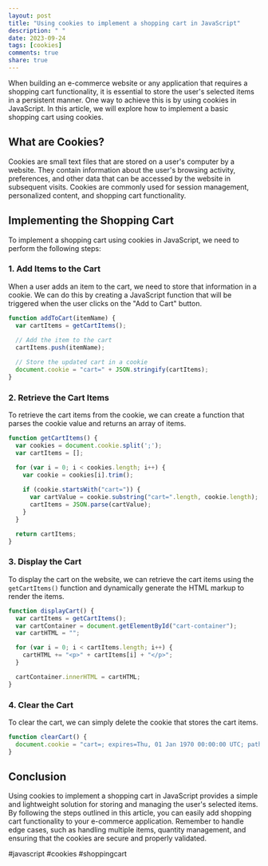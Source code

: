```yaml
---
layout: post
title: "Using cookies to implement a shopping cart in JavaScript"
description: " "
date: 2023-09-24
tags: [cookies]
comments: true
share: true
---
```


When building an e-commerce website or any application that requires a shopping cart functionality, it is essential to store the user's selected items in a persistent manner. One way to achieve this is by using cookies in JavaScript. In this article, we will explore how to implement a basic shopping cart using cookies.

## What are Cookies?

Cookies are small text files that are stored on a user's computer by a website. They contain information about the user's browsing activity, preferences, and other data that can be accessed by the website in subsequent visits. Cookies are commonly used for session management, personalized content, and shopping cart functionality.

## Implementing the Shopping Cart

To implement a shopping cart using cookies in JavaScript, we need to perform the following steps:

### 1. Add Items to the Cart

When a user adds an item to the cart, we need to store that information in a cookie. We can do this by creating a JavaScript function that will be triggered when the user clicks on the "Add to Cart" button.

```javascript
function addToCart(itemName) {
  var cartItems = getCartItems();
  
  // Add the item to the cart
  cartItems.push(itemName);

  // Store the updated cart in a cookie
  document.cookie = "cart=" + JSON.stringify(cartItems);
}
```

### 2. Retrieve the Cart Items

To retrieve the cart items from the cookie, we can create a function that parses the cookie value and returns an array of items.

```javascript
function getCartItems() {
  var cookies = document.cookie.split(';');
  var cartItems = [];

  for (var i = 0; i < cookies.length; i++) {
    var cookie = cookies[i].trim();
    
    if (cookie.startsWith("cart=")) {
      var cartValue = cookie.substring("cart=".length, cookie.length);
      cartItems = JSON.parse(cartValue);
    }
  }

  return cartItems;
}
```

### 3. Display the Cart

To display the cart on the website, we can retrieve the cart items using the `getCartItems()` function and dynamically generate the HTML markup to render the items.

```javascript
function displayCart() {
  var cartItems = getCartItems();
  var cartContainer = document.getElementById("cart-container");
  var cartHTML = "";

  for (var i = 0; i < cartItems.length; i++) {
    cartHTML += "<p>" + cartItems[i] + "</p>";
  }

  cartContainer.innerHTML = cartHTML;
}
```

### 4. Clear the Cart

To clear the cart, we can simply delete the cookie that stores the cart items.

```javascript
function clearCart() {
  document.cookie = "cart=; expires=Thu, 01 Jan 1970 00:00:00 UTC; path=/;";
}
```

## Conclusion

Using cookies to implement a shopping cart in JavaScript provides a simple and lightweight solution for storing and managing the user's selected items. By following the steps outlined in this article, you can easily add shopping cart functionality to your e-commerce application. Remember to handle edge cases, such as handling multiple items, quantity management, and ensuring that the cookies are secure and properly validated.

#javascript #cookies #shoppingcart